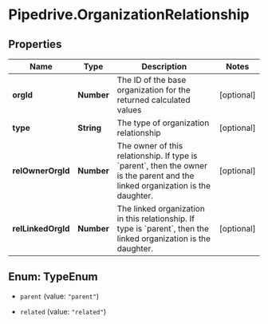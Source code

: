 # Pipedrive.OrganizationRelationship

## Properties

Name | Type | Description | Notes
------------ | ------------- | ------------- | -------------
**orgId** | **Number** | The ID of the base organization for the returned calculated values | [optional] 
**type** | **String** | The type of organization relationship | [optional] 
**relOwnerOrgId** | **Number** | The owner of this relationship. If type is &#x60;parent&#x60;, then the owner is the parent and the linked organization is the daughter. | [optional] 
**relLinkedOrgId** | **Number** | The linked organization in this relationship. If type is &#x60;parent&#x60;, then the linked organization is the daughter. | [optional] 



## Enum: TypeEnum


* `parent` (value: `"parent"`)

* `related` (value: `"related"`)




